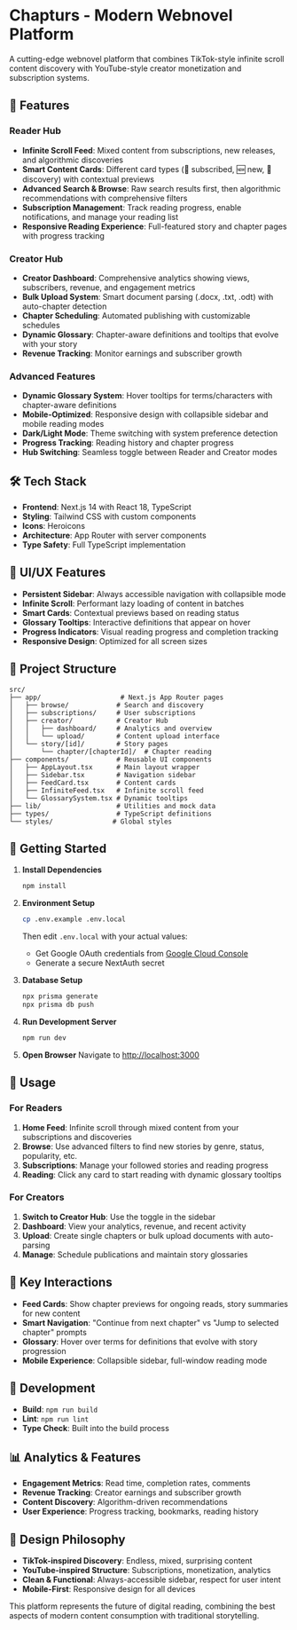 # Chapturs - Modern Webnovel Platform

A cutting-edge webnovel platform that combines TikTok-style infinite scroll content discovery with YouTube-style creator monetization and subscription systems.

## 🚀 Features

### Reader Hub
- **Infinite Scroll Feed**: Mixed content from subscriptions, new releases, and algorithmic discoveries
- **Smart Content Cards**: Different card types (📌 subscribed, 🆕 new, 🎲 discovery) with contextual previews
- **Advanced Search & Browse**: Raw search results first, then algorithmic recommendations with comprehensive filters
- **Subscription Management**: Track reading progress, enable notifications, and manage your reading list
- **Responsive Reading Experience**: Full-featured story and chapter pages with progress tracking

### Creator Hub
- **Creator Dashboard**: Comprehensive analytics showing views, subscribers, revenue, and engagement metrics
- **Bulk Upload System**: Smart document parsing (.docx, .txt, .odt) with auto-chapter detection
- **Chapter Scheduling**: Automated publishing with customizable schedules
- **Dynamic Glossary**: Chapter-aware definitions and tooltips that evolve with your story
- **Revenue Tracking**: Monitor earnings and subscriber growth

### Advanced Features
- **Dynamic Glossary System**: Hover tooltips for terms/characters with chapter-aware definitions
- **Mobile-Optimized**: Responsive design with collapsible sidebar and mobile reading modes
- **Dark/Light Mode**: Theme switching with system preference detection
- **Progress Tracking**: Reading history and chapter progress
- **Hub Switching**: Seamless toggle between Reader and Creator modes

## 🛠 Tech Stack

- **Frontend**: Next.js 14 with React 18, TypeScript
- **Styling**: Tailwind CSS with custom components
- **Icons**: Heroicons
- **Architecture**: App Router with server components
- **Type Safety**: Full TypeScript implementation

## 🎨 UI/UX Features

- **Persistent Sidebar**: Always accessible navigation with collapsible mode
- **Infinite Scroll**: Performant lazy loading of content in batches
- **Smart Cards**: Contextual previews based on reading status
- **Glossary Tooltips**: Interactive definitions that appear on hover
- **Progress Indicators**: Visual reading progress and completion tracking
- **Responsive Design**: Optimized for all screen sizes

## 📁 Project Structure

```
src/
├── app/                    # Next.js App Router pages
│   ├── browse/            # Search and discovery
│   ├── subscriptions/     # User subscriptions
│   ├── creator/           # Creator Hub
│   │   ├── dashboard/     # Analytics and overview
│   │   └── upload/        # Content upload interface
│   └── story/[id]/        # Story pages
│       └── chapter/[chapterId]/  # Chapter reading
├── components/            # Reusable UI components
│   ├── AppLayout.tsx      # Main layout wrapper
│   ├── Sidebar.tsx        # Navigation sidebar
│   ├── FeedCard.tsx       # Content cards
│   ├── InfiniteFeed.tsx   # Infinite scroll feed
│   └── GlossarySystem.tsx # Dynamic tooltips
├── lib/                   # Utilities and mock data
├── types/                 # TypeScript definitions
└── styles/               # Global styles
```

## 🚦 Getting Started

1. **Install Dependencies**
   ```bash
   npm install
   ```

2. **Environment Setup**
   ```bash
   cp .env.example .env.local
   ```
   Then edit `.env.local` with your actual values:
   - Get Google OAuth credentials from [Google Cloud Console](https://console.developers.google.com/)
   - Generate a secure NextAuth secret

3. **Database Setup**
   ```bash
   npx prisma generate
   npx prisma db push
   ```

4. **Run Development Server**
   ```bash
   npm run dev
   ```

5. **Open Browser**
   Navigate to [http://localhost:3000](http://localhost:3000)

## 📱 Usage

### For Readers
1. **Home Feed**: Infinite scroll through mixed content from your subscriptions and discoveries
2. **Browse**: Use advanced filters to find new stories by genre, status, popularity, etc.
3. **Subscriptions**: Manage your followed stories and reading progress
4. **Reading**: Click any card to start reading with dynamic glossary tooltips

### For Creators
1. **Switch to Creator Hub**: Use the toggle in the sidebar
2. **Dashboard**: View your analytics, revenue, and recent activity
3. **Upload**: Create single chapters or bulk upload documents with auto-parsing
4. **Manage**: Schedule publications and maintain story glossaries

## 🎯 Key Interactions

- **Feed Cards**: Show chapter previews for ongoing reads, story summaries for new content
- **Smart Navigation**: "Continue from next chapter" vs "Jump to selected chapter" prompts
- **Glossary**: Hover over terms for definitions that evolve with story progression
- **Mobile Experience**: Collapsible sidebar, full-window reading mode

## 🔧 Development

- **Build**: `npm run build`
- **Lint**: `npm run lint`
- **Type Check**: Built into the build process

## 📊 Analytics & Features

- **Engagement Metrics**: Read time, completion rates, comments
- **Revenue Tracking**: Creator earnings and subscriber growth
- **Content Discovery**: Algorithm-driven recommendations
- **User Experience**: Progress tracking, bookmarks, reading history

## 🎨 Design Philosophy

- **TikTok-inspired Discovery**: Endless, mixed, surprising content
- **YouTube-inspired Structure**: Subscriptions, monetization, analytics
- **Clean & Functional**: Always-accessible sidebar, respect for user intent
- **Mobile-First**: Responsive design for all devices

This platform represents the future of digital reading, combining the best aspects of modern content consumption with traditional storytelling.
